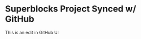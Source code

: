 Superblocks Project Synced w/ GitHub
=================================
This is an edit in GitHub UI
